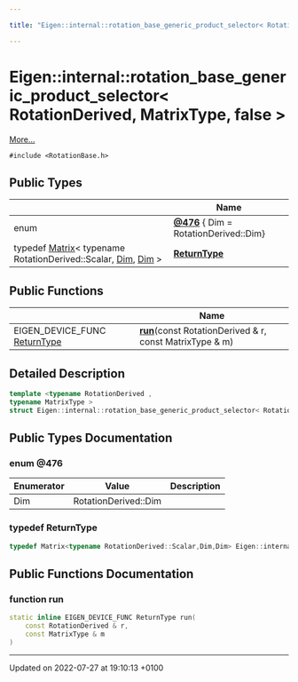 ```yaml
---

title: "Eigen::internal::rotation_base_generic_product_selector< RotationDerived, MatrixType, false >"

---
```


# Eigen::internal::rotation_base_generic_product_selector< RotationDerived, MatrixType, false >



 [More...](#detailed-description)


`#include <RotationBase.h>`

## Public Types

|                | Name           |
| -------------- | -------------- |
| enum| **[@476](http://example.org/classes/structeigen_1_1internal_1_1rotation__base__generic__product__selector_3_01rotationderived_00_01matrixtype_00_01false_01_4/#enum-@476)** { Dim = RotationDerived::Dim} |
| typedef <a href="http://example.org/classes/classeigen_1_1matrix/">Matrix</a>< typename RotationDerived::Scalar, <a href="http://example.org/classes/structeigen_1_1internal_1_1rotation__base__generic__product__selector_3_01rotationderived_00_01matrixtype_00_01false_01_4/#enumvalue-dim">Dim</a>, <a href="http://example.org/classes/structeigen_1_1internal_1_1rotation__base__generic__product__selector_3_01rotationderived_00_01matrixtype_00_01false_01_4/#enumvalue-dim">Dim</a> > | **[ReturnType](http://example.org/classes/structeigen_1_1internal_1_1rotation__base__generic__product__selector_3_01rotationderived_00_01matrixtype_00_01false_01_4/#typedef-returntype)**  |

## Public Functions

|                | Name           |
| -------------- | -------------- |
| EIGEN_DEVICE_FUNC <a href="http://example.org/classes/structeigen_1_1internal_1_1rotation__base__generic__product__selector_3_01rotationderived_00_01matrixtype_00_01false_01_4/#typedef-returntype">ReturnType</a> | **[run](http://example.org/classes/structeigen_1_1internal_1_1rotation__base__generic__product__selector_3_01rotationderived_00_01matrixtype_00_01false_01_4/#function-run)**(const RotationDerived & r, const MatrixType & m) |

## Detailed Description

```cpp
template <typename RotationDerived ,
typename MatrixType >
struct Eigen::internal::rotation_base_generic_product_selector< RotationDerived, MatrixType, false >;
```

## Public Types Documentation

### enum @476

| Enumerator | Value | Description |
| ---------- | ----- | ----------- |
| Dim | RotationDerived::Dim|   |




### typedef ReturnType

```cpp
typedef Matrix<typename RotationDerived::Scalar,Dim,Dim> Eigen::internal::rotation_base_generic_product_selector< RotationDerived, MatrixType, false >::ReturnType;
```


## Public Functions Documentation

### function run

```cpp
static inline EIGEN_DEVICE_FUNC ReturnType run(
    const RotationDerived & r,
    const MatrixType & m
)
```


-------------------------------

Updated on 2022-07-27 at 19:10:13 +0100